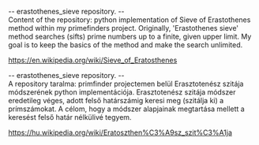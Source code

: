 -- erastothenes_sieve repository. --<br>
Content of the repository: python implementation of Sieve of Erastothenes method within my primefinders project.
Originally, 'Erastothenes sieve' method searches (sifts) prime numbers up to a finite, given upper limit. My goal is to keep the basics of the method and make the search unlimited.

https://en.wikipedia.org/wiki/Sieve_of_Eratosthenes


-- erastothenes_sieve repository. --<br>
A repository taralma: primfinder projectemen belül Erasztotenész szitája módszerének python implementációja.
Erasztotenész szitája módszer eredetileg véges, adott felső határszámig keresi meg (szitálja ki) a prímszámokat. A célom, hogy a módszer alapjainak megtartása mellett a keresést felső határ nélkülivé tegyem.

https://hu.wikipedia.org/wiki/Eratoszthen%C3%A9sz_szit%C3%A1ja
